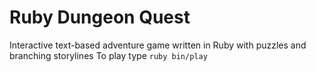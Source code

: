# Ruby Dungeon Quest

<!-- Core game functionality implemented -->
Interactive text-based adventure game written in Ruby with puzzles and branching storylines
To play type `ruby bin/play`

